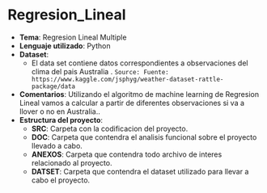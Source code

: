 # Regresion_Lineal

- **Tema**: Regresion Lineal Multiple
- **Lenguaje utilizado**: Python
- **Dataset**:
  - El data set contiene datos correspondientes a observaciones del clima del pais Australia . `Source: Fuente: https://www.kaggle.com/jsphyg/weather-dataset-rattle-package/data`
- **Comentarios**: Utilizando el algoritmo de machine learning de Regresion Lineal vamos a calcular a partir de diferentes observaciones si va a llover o no en Australia..
- **Estructura del proyecto**:
  - **SRC**: Carpeta con la codificacion del proyecto.
  - **DOC**: Carpeta que contendra el analisis funcional sobre el proyecto llevado a cabo.
  - **ANEXOS**: Carpeta que contendra todo archivo de interes relacionado al proyecto.
  - **DATSET**: Carpeta que contendra el dataset utilizado para llevar a cabo el proyecto.
